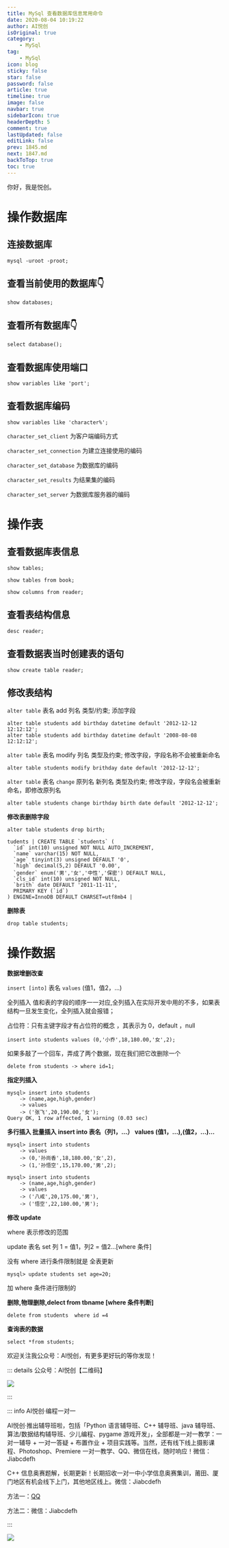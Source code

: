 ```yaml
---
title: MySql 查看数据库信息常用命令
date: 2020-08-04 10:19:22
author: AI悦创
isOriginal: true
category: 
    - MySql
tag:
    - MySql
icon: blog
sticky: false
star: false
password: false
article: true
timeline: true
image: false
navbar: true
sidebarIcon: true
headerDepth: 5
comment: true
lastUpdated: false
editLink: false
prev: 1845.md
next: 1847.md
backToTop: true
toc: true
---
```


你好，我是悦创。

# 操作数据库
## 连接数据库
```mysql
mysql -uroot -proot;
```

## 查看当前使用的数据库👇
```mysql
show databases;
```

## 查看所有数据库👇
```mysql
select database();
```

## 查看数据库使用端口
```mysql
show variables like 'port';
```

## 查看数据库编码
```mysql
show variables like 'character%';
```

`character_set_client` 为客户端编码方式

`character_set_connection` 为建立连接使用的编码

`character_set_database` 为数据库的编码

`character_set_results` 为结果集的编码

`character_set_server` 为数据库服务器的编码



# 操作表
## 查看数据库表信息
```mysql
show tables;
```

```mysql
show tables from book;
```

```mysql
show columns from reader;
```

## 查看表结构信息
```mysql
desc reader;
```

## 查看数据表当时创建表的语句
```mysql
show create table reader;
```

## 修改表结构
`alter table` 表名 add 列名 类型/约束; 添加字段

```mysql
alter table students add birthday datetime default '2012-12-12 12:12:12';
alter table students add birthday datetime default '2008-08-08 12:12:12';
```

`alter table` 表名 modify 列名 类型及约束; 修改字段，字段名称不会被重新命名

```mysql
alter table students modify brithday date default '2012-12-12';
```

`alter table` 表名 `change` 原列名 新列名 类型及约束; 修改字段，字段名会被重新命名，即修改原列名

```mysql
alter table students change birthday birth date default '2012-12-12';
```

**修改表删除字段**

```mysql
alter table students drop birth;
```

```mysql
tudents | CREATE TABLE `students` (
  `id` int(10) unsigned NOT NULL AUTO_INCREMENT,
  `name` varchar(15) NOT NULL,
  `age` tinyint(3) unsigned DEFAULT '0',
  `high` decimal(5,2) DEFAULT '0.00',
  `gender` enum('男','女','中性','保密') DEFAULT NULL,
  `cls_id` int(10) unsigned NOT NULL,
  `brith` date DEFAULT '2011-11-11',
  PRIMARY KEY (`id`)
) ENGINE=InnoDB DEFAULT CHARSET=utf8mb4 |
```

**删除表**

```mysql
drop table students;
```

# 操作数据
**数据增删改查**

`insert [into]`  表名 `values` (值1，值2，…)

全列插入 值和表的字段的顺序一一对应,全列插入在实际开发中用的不多，如果表结构一旦发生变化，全列插入就会报错；

占位符：只有主键字段才有占位符的概念 ，其表示为 0，default ，null

```mysql
insert into students values (0,'小乔',18,180.00,'女',2);
```

如果多敲了一个回车，弄成了两个数据，现在我们把它改删除一个

```mysql
delete from students -> where id=1;
```

**指定列插入**

```mysql
mysql> insert into students
    -> (name,age,high,gender)
    -> values
    -> ('张飞',20,190.00,'女');
Query OK, 1 row affected, 1 warning (0.03 sec)
```

**多行插入 批量插入 insert into 表名（列1，…） values (值1，…),(值2，…)…**

```mysql
mysql> insert into students
    -> values
    -> (0,'孙尚香',18,180.00,'女',2),
    -> (1,'孙悟空',15,170.00,'男',2);
```

```mysql
mysql> insert into students
    -> (name,age,high,gender)
    -> values
    -> ('八戒',20,175.00,'男'),
    -> ('悟空',22,180.00,'男');
```

**修改 update**

where 表示修改的范围

update 表名 set 列 1 = 值1，列2 = 值2…[where 条件]

没有 where 进行条件限制就是 全表更新

```url
mysql> update students set age=20;
```

加 where 条件进行限制的

**删除,物理删除,delect from tbname [where 条件判断]**

```mysql
delete from students  where id =4
```

**查询表的数据**

```mysql
select *from students;
```



欢迎关注我公众号：AI悦创，有更多更好玩的等你发现！

::: details 公众号：AI悦创【二维码】

![](/gzh.jpg)

:::

::: info AI悦创·编程一对一

AI悦创·推出辅导班啦，包括「Python 语言辅导班、C++ 辅导班、java 辅导班、算法/数据结构辅导班、少儿编程、pygame 游戏开发」，全部都是一对一教学：一对一辅导 + 一对一答疑 + 布置作业 + 项目实践等。当然，还有线下线上摄影课程、Photoshop、Premiere 一对一教学、QQ、微信在线，随时响应！微信：Jiabcdefh

C++ 信息奥赛题解，长期更新！长期招收一对一中小学信息奥赛集训，莆田、厦门地区有机会线下上门，其他地区线上。微信：Jiabcdefh

方法一：[QQ](http://wpa.qq.com/msgrd?v=3&uin=1432803776&site=qq&menu=yes)

方法二：微信：Jiabcdefh

:::

![](/zsxq.jpg)



